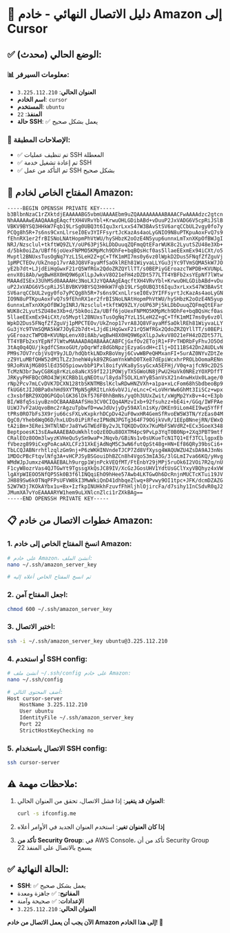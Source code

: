 # 🎯 دليل الاتصال النهائي - خادم Amazon إلى Cursor

## ✅ الوضع الحالي (محدث):

### 📊 معلومات السيرفر:
- **العنوان الحالي**: `3.225.112.210`
- **اسم الخادم**: `cursor`
- **المستخدم**: `ubuntu`
- **المنفذ**: `22`
- **حالة SSH**: ✅ يعمل بشكل صحيح

### 🔧 الإصلاحات المطبقة:
- ✅ تم تنظيف عمليات SSH المعطلة
- ✅ تم إعادة تشغيل خدمة SSH
- ✅ تم التأكد من عمل SSH بشكل صحيح

## 🔑 المفتاح الخاص لخادم Amazon:

```
-----BEGIN OPENSSH PRIVATE KEY-----
b3BlbnNzaC1rZXktdjEAAAAABG5vbmUAAAAEbm9uZQAAAAAAAAABAAACFwAAAAdzc2gtcn
NhAAAAAwEAAQAAAgEAqcftXH4VRvYbl+KrwuOHLGDibABd+vDuuP2JxVADG6V5cpRiJSlB
VBKV9BYSQ3HHkW7Fqb19LrSg0UBQ3t6Iqu3xrLxxS47W3BAvStSV6arqCCbUL2vgy0fo7y
PCQg8h5R+7s6ns9CxnLlrseI0Ev3YIFFsyrtJcKazAs4aoLyGNIO9N8uPTKpuAoxFvQ7s9
fEhnRX1er2frBISNoLNAtHopmPhVtWU/hySHbzK2oOzE4N5yup6unnxLmTxnXKpOfBWJgI
NRJ/Nzsclul+tkftWQ9ZLY/oUP63Pj5kLDbDuuqZQFmqQtEFarWUK8c2LyutSZU48e3Xb+
d/5bk0oiZa/UBff6joUexFNPMO5KMpMch9DhFe+bqBQsHcf0as5llaeEExmEx94iCXt/o5
Mvptl2BNUxsTusOgNq7YzL15LeH2Z+gC+TfK1mMI7ms0y6vz0lWpkD2Dus5FNqfZfZguVj
1pMPCTEOv/UkZnop17vrA8JQ8VFayaMfSaOklREh81WiyvaLLYGu3jYc9TVmSQMA5kW7JO
yE2b7dt+LJjdEiHqGwxF21rQ5WfRGx2QdoZRZQYllTT/s0BEPiyGEroazcTWPDB+KVUNpL
envX0i8Ab/wgBwH8X0HQ9W6pXlLpJwkvV8O21eFH4zDZDt577LTT4YBFb2xsYEpNf7lWtw
MAAAdISExJ3UhMSd0AAAAHc3NoLXJzYQAAAgEAqcftXH4VRvYbl+KrwuOHLGDibABd+vDu
uP2JxVADG6V5cpRiJSlBVBKV9BYSQ3HHkW7Fqb19LrSg0UBQ3t6Iqu3xrLxxS47W3BAvSt
SV6arqCCbUL2vgy0fo7yPCQg8h5R+7s6ns9CxnLlrseI0Ev3YIFFsyrtJcKazAs4aoLyGN
IO9N8uPTKpuAoxFvQ7s9fEhnRX1er2frBISNoLNAtHopmPhVtWU/hySHbzK2oOzE4N5yup
6unnxLmTxnXKpOfBWJgINRJ/Nzsclul+tkftWQ9ZLY/oUP63Pj5kLDbDuuqZQFmqQtEFar
WUK8c2LyutSZU48e3Xb+d/5bk0oiZa/UBff6joUexFNPMO5KMpMch9DhFe+bqBQsHcf0as
5llaeEExmEx94iCXt/o5Mvptl2BNUxsTusOgNq7YzL15LeH2Z+gC+TfK1mMI7ms0y6vz0l
WpkD2Dus5FNqfZfZguVj1pMPCTEOv/UkZnop17vrA8JQ8VFayaMfSaOklREh81WiyvaLLY
Gu3jYc9TVmSQMA5kW7JOyE2b7dt+LJjdEiHqGwxF21rQ5WfRGx2QdoZRZQYllTT/s0BEPi
yGEroazcTWPDB+KVUNpLenvX0i8Ab/wgBwH8X0HQ9W6pXlLpJwkvV8O21eFH4zDZDt577L
TT4YBFb2xsYEpNf7lWtwMAAAADAQABAAACABFCjGxfOv2ETojR1+FPrTHDRbFyFhvJO5Od
3tAq0q4QU/jkgdfCSmxoGUt/pOqrWfz8dGbNpzjEzyaGsdH+cIlj+DI11BS42Dn2AUDLvN
PM9s7OV7rcbjVsQY9yJLD/hdQbtkLNDxRBoVmyj6CvwWBPeQHMxanFI+5urAZ0NYvZDtZe
zZ9YLuMBfQHW52dM1TLZz3nehW4yk89ZRGamYnkWhD0TXe87dEpiWcxhrPROLbOomaRENn
9RJoRVAjMG80SlEd35O5piowvbbP1Pxl8oifyVKa8ySsyGcxA5EFHj/V0q+ajfcN9c2D2S
TcMzN3br3wyCG8Kq8rKzLo8aNcXS9fI2J1POWjyTXSGWoUN8jPwU2HaVk0NREzYOXPDffT
JRKyyPHFBQcORO43WjKCRBb1LgNEOtu/l8ydaTSOLXLmYyB5anVsX21n4nwHxUx0Lage/0
rNp2Pcv7mLCvDVK7DCXN128tbSKNTMBslKclwRDwHNZVXh+a1pa+xLcFom68hSbdbeoBp9
fkUG6tJIJ0BPa0xhHd9XYTMpN5gRRItLnk6vbVJi/eLnc+C+LoVHrWw6GhMt3IiSCz+wpx
c3xsbfBRZ9XQ0GPGQolGK36lDkf576F0hhBmNs/yqOh3UUxZwit/xWgMp2YxBv+4c+E3pb
BI/W8fq5siyuBznOCBAAABAAfSHo3CV0CIQq4AMzvIxb+92fsuhzz+bE4i+/GGq/IWFPAe
UiWJ7vF2aUqvoBmc2rAgzuTpbwfD+wwJdUvjyDy59AXln1sKy/DKEn9iLom4EI9wq5YfFf
tPRs0RO7bFs3X9rju66csFXLvKxpkrhDCpDv42uF0wxHR4GemSfRvoEW5W3TN/YzEas04M
QgC0/Yheb6WqO6D/hxLUDs0iPiRfezIPNdNJPGTg364F79OGjkVvR/1EEpBNnejRN/EWxQ
tA2iBm+3ERei3HTNlNDrJa8YwGTWEdFBy2vJLTQKQDvOXx7KuMbFSWVdRZ+ECx3GoeX348
BeptpoesK13sEAwAAAEBAOuWkhltoQzE0Du88OXTM4pc9PvLp3YqT0B0Np+2Xq3PBT9mtf
CRalEOz8OOm3lwyzKVHeQuSySm9waP+JNqvb/GBiNs1v0sUKueTcN1TQ1+Ef3TCLlgpxEb
fVbezg899iCxgPoAcaAXLCFz31XkEjAdNqM5C3wN6futQpSt48g+HN+Ef86QRy39bsCi6+
TbLCQJABNrrhtlzqlzGm9nj+P6zWKHINVndeTJCP7Zd8VfXysg4WAQUWZU4ZsDA9AJ3nNs
1MDOcPBcFtqvlNfg3A+vHCPJSyBSGouiDhBZCn8h4VgoS3mIA3G/3lGLmI7va66KQ/yHvg
WMdWJpJumxz4MAAAEBALh9urgp1WjnPckVEQfMT/FtEnbY29jMPj5ruOk6I2VOi7R2q/nU
F1cyW8ozrVas4QJTGwYt9TgssgXkQsJC89IV/XcGzJGosUHV1YdtUsGClYxyVBQhyz4xVW
lgAYpWIEOO5NfQP5Sk0B3f6lINQqiEhO9hHee57Awb4LKTGwOh6DcRnjnMUCTcKTui19JV
JH889Sw6k0TNqPFPsUFVW8kI3MwWkiQnD41dhbqeZlwq+8Pvwy9OI1tpc+JFK/dcmDZAZG
52W7W3j7KOkAYbx1u+Bx+IzfkpINUHkhFzuvfFhHljhlOjircFa/d7sihy1InCSdvR0qJ2
JMumXA7vYoEAAAARYW1hem9uLXNlcnZlci1rZXkBAg==
-----END OPENSSH PRIVATE KEY-----
```

## 📋 خطوات الاتصال من خادم Amazon:

### 1. انسخ المفتاح الخاص إلى خادم Amazon:
```bash
# على خادم Amazon، أنشئ الملف:
nano ~/.ssh/amazon_server_key

# ثم انسخ المفتاح الخاص أعلاه إليه
```

### 2. اجعل المفتاح آمن:
```bash
chmod 600 ~/.ssh/amazon_server_key
```

### 3. اختبر الاتصال:
```bash
ssh -i ~/.ssh/amazon_server_key ubuntu@3.225.112.210
```

### 4. أو استخدم SSH config:
```bash
# أنشئ ملف ~/.ssh/config على خادم Amazon:
nano ~/.ssh/config

# أضف المحتوى التالي:
Host cursor-server
    HostName 3.225.112.210
    User ubuntu
    IdentityFile ~/.ssh/amazon_server_key
    Port 22
    StrictHostKeyChecking no
```

### 5. الاتصال باستخدام SSH config:
```bash
ssh cursor-server
```

## ⚠️ ملاحظات مهمة:

1. **العنوان قد يتغير**: إذا فشل الاتصال، تحقق من العنوان الحالي:
   ```bash
   curl -s ifconfig.me
   ```

2. **إذا كان العنوان تغير**: استخدم العنوان الجديد في الأوامر أعلاه

3. **تأكد من Security Group**: في AWS Console، تأكد من أن Security Group يسمح بالاتصال على المنفذ 22

## ✅ الحالة النهائية:
- **SSH**: ✅ يعمل بشكل صحيح
- **المفاتيح**: ✅ جاهزة ومعدة
- **الإعدادات**: ✅ صحيحة وآمنة
- **العنوان الحالي**: `3.225.112.210`

**الآن يجب أن يعمل الاتصال من خادم Amazon إلى هذا الخادم! 🎉**
